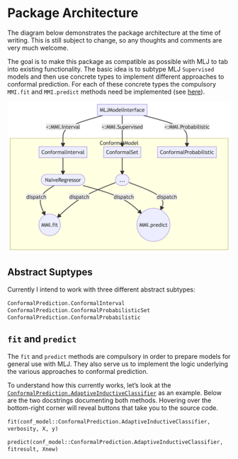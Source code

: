
# Package Architecture

The diagram below demonstrates the package architecture at the time of writing. This is still subject to change, so any thoughts and comments are very much welcome.

The goal is to make this package as compatible as possible with MLJ to tab into existing functionality. The basic idea is to subtype MLJ `Supervised` models and then use concrete types to implement different approaches to conformal prediction. For each of these concrete types the compulsory `MMI.fit` and `MMI.predict` methods need be implemented (see [here](https://alan-turing-institute.github.io/MLJ.jl/v0.18/adding_models_for_general_use/#Supervised-models)).

![](architecture_files/figure-commonmark/mermaid-figure-1.png)

## Abstract Suptypes

Currently I intend to work with three different abstract subtypes:

``` @docs
ConformalPrediction.ConformalInterval
ConformalPrediction.ConformalProbabilisticSet
ConformalPrediction.ConformalProbabilistic
```

## `fit` and `predict`

The `fit` and `predict` methods are compulsory in order to prepare models for general use with MLJ. They also serve us to implement the logic underlying the various approaches to conformal prediction.

To understand how this currently works, let’s look at the [`ConformalPrediction.AdaptiveInductiveClassifier`](@ref) as an example. Below are the two docstrings documenting both methods. Hovering over the bottom-right corner will reveal buttons that take you to the source code.

``` @docs
fit(conf_model::ConformalPrediction.AdaptiveInductiveClassifier, verbosity, X, y)
```

``` @docs
predict(conf_model::ConformalPrediction.AdaptiveInductiveClassifier, fitresult, Xnew)
```
